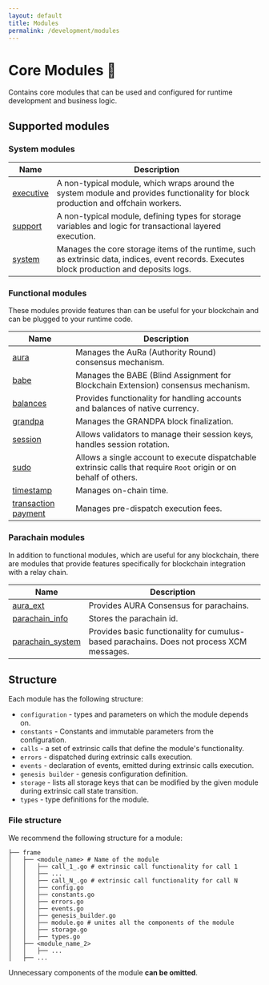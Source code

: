 ```yaml
---
layout: default
title: Modules
permalink: /development/modules
---
```


# Core Modules 🧱

Contains core modules that can be used and configured for runtime development and business logic.

## Supported modules

### System modules

| Name                                                                            | Description                                                                                                                                 |
|---------------------------------------------------------------------------------|---------------------------------------------------------------------------------------------------------------------------------------------|
| [executive](https://github.com/limechain/gosemble/tree/develop/frame/executive) | A non-typical module, which wraps around the system module and provides functionality for block production and offchain workers.            |
| [support](https://github.com/limechain/gosemble/tree/develop/frame/support)     | A non-typical module, defining types for storage variables and logic for transactional layered execution.                                   |
| [system](https://github.com/limechain/gosemble/tree/develop/frame/system)       | Manages the core storage items of the runtime, such as extrinsic data, indices, event records. Executes block production and deposits logs. |

### Functional modules

These modules provide features than can be useful for your blockchain and can be plugged to your runtime code.

| Name                                                                                                | Description                                                                                                        |
|-----------------------------------------------------------------------------------------------------|--------------------------------------------------------------------------------------------------------------------|
| [aura](https://github.com/limechain/gosemble/tree/develop/frame/aura)                               | Manages the AuRa (Authority Round) consensus mechanism.                                                            |
| [babe](https://github.com/limechain/gosemble/tree/develop/frame/babe)                               | Manages the BABE (Blind Assignment for Blockchain Extension) consensus mechanism.                                  |
| [balances](https://github.com/limechain/gosemble/tree/develop/frame/balances)                       | Provides functionality for handling accounts and balances of native currency.                                      |
| [grandpa](https://github.com/limechain/gosemble/tree/develop/frame/grandpa)                         | Manages the GRANDPA block finalization.                                                                            |
| [session](https://github.com/limechain/gosemble/tree/develop/frame/session)                         | Allows validators to manage their session keys, handles session rotation.                                          |
| [sudo](https://github.com/limechain/gosemble/tree/develop/frame/sudo)                               | Allows a single account to execute dispatchable extrinsic calls that require `Root` origin or on behalf of others. |
| [timestamp](https://github.com/limechain/gosemble/tree/develop/frame/timestamp)                     | Manages on-chain time.                                                                                             |
| [transaction payment](https://github.com/limechain/gosemble/tree/develop/frame/transaction_payment) | Manages pre-dispatch execution fees.                                                                               |       

### Parachain modules

In addition to functional modules, which are useful for any blockchain, there are modules that provide features specifically for blockchain integration with a relay chain.

| Name                                                                                          | Description                                                                               |
|-----------------------------------------------------------------------------------------------|-------------------------------------------------------------------------------------------|
| [aura_ext](https://github.com/limechain/gosemble/tree/develop/frame/aura_ext)                 | Provides AURA Consensus for parachains.                                                   |
| [parachain_info](https://github.com/limechain/gosemble/tree/develop/frame/parachain_info)     | Stores the parachain id.                                                                  |
| [parachain_system](https://github.com/limechain/gosemble/tree/develop/frame/parachain_system) | Provides basic functionality for cumulus-based parachains. Does not process XCM messages. |


## Structure

Each module has the following structure:

* `configuration` - types and parameters on which the module depends on.
* `constants` - Constants and immutable parameters from the configuration.
* `calls` - a set of extrinsic calls that define the module's functionality.
* `errors` - dispatched during extrinsic calls execution.
* `events` - declaration of events, emitted during extrinsic calls execution.
* `genesis builder` - genesis configuration definition.
* `storage` - lists all storage keys that can be modified by the given module during extrinsic call state transition.
* `types` - type definitions for the module.

### File structure

We recommend the following structure for a module:

```
├── frame
│   ├── <module_name> # Name of the module
│   │   ├── call_1_.go # extrinsic call functionality for call 1
│   │   ├── ...
│   │   ├── call_N_.go # extrinsic call functionality for call N
│   │   ├── config.go
│   │   ├── constants.go
│   │   ├── errors.go
│   │   ├── events.go
│   │   ├── genesis_builder.go
│   │   ├── module.go # unites all the components of the module
│   │   ├── storage.go
│   │   ├── types.go
│   ├── <module_name_2>
│   │   ├── ...
│   ├── ...
```

Unnecessary components of the module **can be omitted**.
